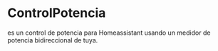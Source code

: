 # ControlPotencia
es un control de potencia para Homeassistant usando un medidor de potencia bidireccional de tuya. 
